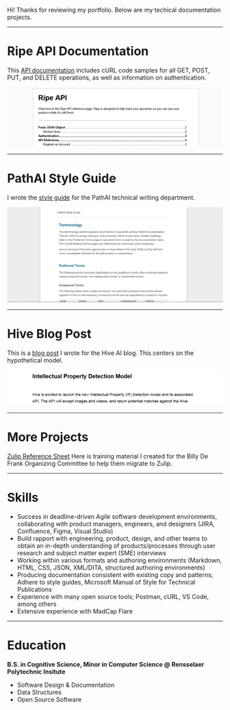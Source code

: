 Hi! Thanks for reviewing my portfolio. Below are my techical documentation projects.

---

# Ripe API Documentation 

This [API documentation](/pdf/chris-lino-sample-1.pdf) includes cURL code samples for all GET, POST, PUT, and DELETE operations, as well as information on authentication. <br>

<img src="images/ripe-api.png?raw=true"/>

---

# PathAI Style Guide

I wrote the [style guide](/pdf/chris-lino-sample-2.pdf) for the PathAI technical writing department. <br>

<img src="images/style-guide.PNG?raw=true"/>

---

# Hive Blog Post

This is a [blog post](/pdf/chris-lino-sample-3.pdf) I wrote for the Hive AI blog. This centers on the hypothetical model. <br>

<img src="images/hive-blog-post.png?raw=true"/>

---

# More Projects

[Zulip Reference Sheet](/pdf/chris-lino-sample-4.pdf) Here is training material I created for the Billy De Frank Organizing Committee to help them migrate to Zulip.

---

# Skills

- Success in deadline-driven Agile software development environments, collaborating with product managers, engineers, and designers (JIRA, Confluence, Figma, Visual Studio)
- Build rapport with engineering, product, design, and other teams to obtain an in-depth understanding of products/processes through user research and subject matter expert (SME) interviews
- Working within various formats and authoring environments (Markdown, HTML, CSS, JSON, XML/DITA, structured authoring environments)
- Producing documentation consistent with existing copy and patterns; Adhere to style guides, Microsoft Manual of Style for Technical Publications
- Experience with many open source tools; Postman, cURL, VS Code, among others
- Extensive experience with MadCap Flare

---

# Education

**B.S. in Cognitive Science, Minor in Computer Science @ Rensselaer Polytechnic Insitute**

- Software Design & Documentation
- Data Structures
- Open Source Software